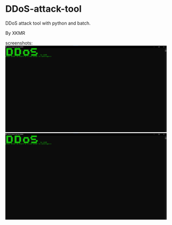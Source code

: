 # DDoS-attack-tool
DDoS attack tool with python and batch.

By XKMR 

screenshots:
<br/>
<img src="data/ss/s1.png"/>
<br/>
<img src="data/ss/s1.png"/>
